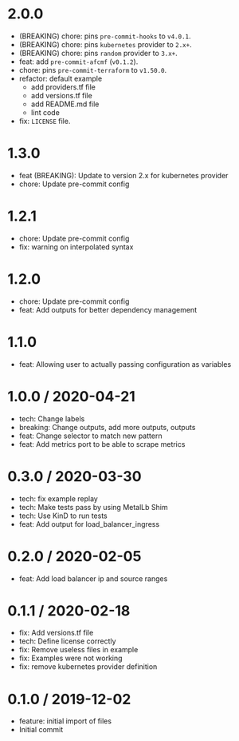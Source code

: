 2.0.0
=====

* (BREAKING) chore: pins `pre-commit-hooks` to `v4.0.1`.
* (BREAKING) chore: pins `kubernetes` provider to `2.x+`.
* (BREAKING) chore: pins `random` provider to `3.x+`.
* feat: add `pre-commit-afcmf` (`v0.1.2`).
* chore: pins `pre-commit-terraform` to `v1.50.0`.
* refactor: default example
  * add providers.tf file
  * add versions.tf file
  * add README.md file
  * lint code
* fix: `LICENSE` file.

1.3.0
=====

  * feat (BREAKING): Update to version 2.x for kubernetes provider
  * chore: Update pre-commit config

1.2.1
=====

  * chore: Update pre-commit config
  * fix: warning on interpolated syntax

1.2.0
=====

  * chore: Update pre-commit config
  * feat: Add outputs for better dependency management

1.1.0
=====

  * feat: Allowing user to actually passing configuration as variables

1.0.0 / 2020-04-21
==================

  * tech: Change labels
  * breaking: Change outputs, add more outputs, outputs
  * feat: Change selector to match new pattern
  * feat: Add metrics port to be able to scrape metrics

0.3.0 / 2020-03-30
==================

  * tech: fix example replay
  * tech: Make tests pass by using MetalLb Shim
  * tech: Use KinD to run tests
  * feat: Add output for load_balancer_ingress

0.2.0 / 2020-02-05
==================

  * feat: Add load balancer ip and source ranges

0.1.1 / 2020-02-18
==================

  * fix: Add versions.tf file
  * tech: Define license correctly
  * fix: Remove useless files in example
  * fix: Examples were not working
  * fix: remove kubernetes provider definition

0.1.0 / 2019-12-02
==================

  * feature: initial import of files
  * Initial commit
